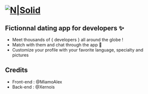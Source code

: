 # [![N|Solid](https://makeout.dev/assets/title.png)](https://makeout.dev)

## Fictionnal dating app for developers ✨

- Meet thousands of { developers } all around the globe !
- Match with them and chat through the app 📧
- Customize your profile with your favorite language, specialty and pictures

## Credits

- Front-end : @MiamoAlex
- Back-end : @Xernois
